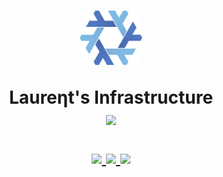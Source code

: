 
<h1 align=center>

  <img src="https://raw.githubusercontent.com/NixOS/nixos-artwork/master/logo/nix-snowflake.svg" width=100px>

  Laureηt's Infrastructure <br>
  <img src="https://raw.githubusercontent.com/catppuccin/catppuccin/main/assets/palette/macchiato.png" width="600px">

  <a href="https://github.com/zhaofengli/colmena">
    <img src="https://img.shields.io/static/v1.svg?style=for-the-badge&label=Deployment&message=colmena&color=fab387&labelColor=303446">
  </a>
  <a href="https://github.com/yaxitech/ragenix/">
    <img src="https://img.shields.io/static/v1.svg?style=for-the-badge&label=Secrets&message=age&color=ea999c&labelColor=303446">
  </a>
  <a href="https://git.fainsin.bzh/Laurent/infrastructure/src/branch/master/LICENSE">
    <img src="https://img.shields.io/static/v1.svg?style=for-the-badge&label=License&message=AGPL-3&logoColor=ca9ee6&colorA=313244&colorB=cba6f7"/>
  </a>

</h1>
